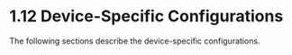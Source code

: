# 1.12 Device-Specific Configurations

The following sections describe the device-specific configurations.

